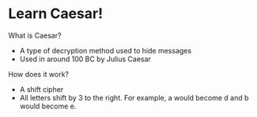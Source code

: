 <h1>Learn Caesar!</h1>

What is Caesar?
- A type of decryption method used to hide messages
- Used in around 100 BC by Julius Caesar

How does it work?
- A shift cipher
- All letters shift by 3 to the right. For example, a would become d and b would become e.

